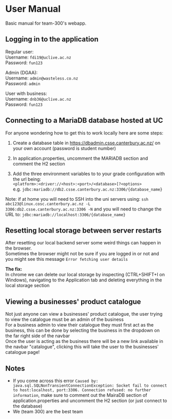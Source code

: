 # User Manual

Basic manual for team-300's webapp.

## Logging in to the application

Regular user:  
Username: `fdi19@uclive.ac.nz`  
Password: `fun123`

Admin (DGAA):  
Username: `admin@wasteless.co.nz`  
Password: `admin`

User with business:  
Username: `dnb36@uclive.ac.nz`  
Password: `fun123`


## Connecting to a MariaDB database hosted at UC

For anyone wondering how to get this to work locally here are some steps:

1. Create a database table in https://dbadmin.csse.canterbury.ac.nz/ on your own account (password
   is student number)

2. In application.properties, uncomment the MARIADB section and comment the H2 section

3. Add the three environment variables to to your grade configuration with the url being:  
   `<platform>:<driver://<host>:<port>/<database>[?<options>`  
e.g. `jdbc:mariadb://db2.csse.canterbury.ac.nz:3306/{database_name}`

Note: if at home you will need to SSH into the uni servers using:
`ssh abc123@linux.cosc.canterbury.ac.nz -L 3306:db2.csse.canterbury.ac.nz:3306 -N`
and you will need to change the URL to: `jdbc:mariadb://localhost:3306/{database_name}`


## Resetting local storage between server restarts

After resetting our local backend server some weird things can happen in the browser.  
Sometimes the browser might not be sure if you are logged in or not and you might see this message `Error fetching user details`

**The fix:**  
In chrome we can delete our local storage by inspecting (CTRL+SHIFT+I on Windows), navigating to the Application tab and deleting everything in the local storage section


## Viewing a businesses' product catalogue

Not just anyone can view a businesses' product catalogue, the user trying to view the catalogue must be an admin of the business  
For a business admin to view their catalogue they must first act as the business, this can be done by selecting the business in the dropdown on the far right side of the navbar  
Once the user is acting as the business there will be a new link available in the navbar "catalogue", clicking this will take the user to the businesses' catalogue page!


## Notes

- If you come across this error `Caused by: java.sql.SQLNonTransientConnectionException: Socket fail to connect to host:localhost, port:3306. Connection refused: no further information`,
make sure to comment out the MairaDB section of application.properties and uncomment the H2 section (or just connect to the database)
- We (team 300) are the best team